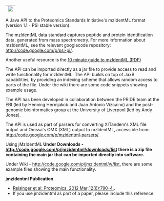 |[![](http://psidev.info/files/psi.gif)](http://psidev.info/index.php?q=node/319)|
|:-------------------------------------------------------------------------------|


A Java API to the Proteomics Standards Initiative's mzIdentML format (version 1.1 - PSI stable version).

The mzIdentML data standard captures peptide and protein identification data, generated from mass spectrometry. For more information about mzIdentML, see the relevant googlecode repository: http://code.google.com/p/psi-pi/.

Another useful resource is the [10 minute guide to mzIdentML (PDF)](http://psi-pi.googlecode.com/files/TenMinuteGuideToImplementingMzidentml.pdf)

The API can be imported directly as a jar file to provide access to read and write functionality for mzIdentML. The API builds on top of JaxB capabilities, by providing an indexing scheme that allows random access to parts of the file. Under the wiki there are some code snippets showing example usage.

The API has been developed in collaboration between the PRIDE team at the EBI (led by Henning Hermjakob and Juan Antonio Vizcaino) and the post-genomic bioinformatics group at the University of Liverpool (led by Andy Jones).


The API is used as part of parsers for converting X!Tandem's XML file output and Omssa's OMX (XML) output to mzIdentML, accessible from: http://code.google.com/p/mzidentml-parsers/.


Using jMzIdentML
**Under Downloads - http://code.google.com/p/jmzidentml/downloads/list there is a zip file containing the main jar that can be imported directly into software.**

Under Wiki - http://code.google.com/p/jmzidentml/w/list, there are some example files showing the main functionality.

**jmzidentml Publication**
  * [Reisinger et al: Proteomics. 2012 Mar;12(6):790-4.](http://www.ncbi.nlm.nih.gov/pubmed/22539429).
  * If you use jmzidentml as part of a paper, please include this reference.

